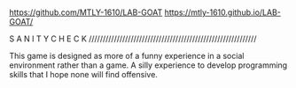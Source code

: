 #
https://github.com/MTLY-1610/LAB-GOAT
https://mtly-1610.github.io/LAB-GOAT/

S A N I T Y   C H E C K ////////////////////////////////////////////////////////////

This game is designed as more of a funny experience in a social environment rather than a game. 
A silly experience to develop programming skills that I hope none will find offensive. 